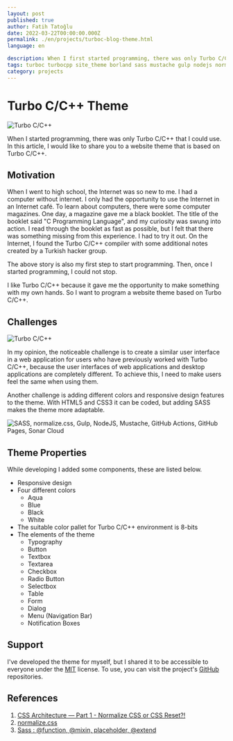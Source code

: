 ```yaml
---
layout: post
published: true
author: Fatih Tatoğlu
date: 2022-03-22T00:00:00.000Z
permalink: ./en/projects/turboc-blog-theme.html
language: en

description: When I first started programming, there was only Turbo C/C++ I could use. In this article, I'll be talking about the site theme I created based on Turbo C/C++.
tags: turboc turbocpp site_theme borland sass mustache gulp nodejs normalizecss github_actions github_pages
category: projects
---
```


# Turbo C/C++ Theme

![Turbo C/C++](../image/turboc_0001.png "Turbo C/C++")

When I started programming, there was only Turbo C/C++ that I could use. In this article, I would like to share you to a website theme that is based on Turbo C/C++.

## Motivation

When I went to high school, the Internet was so new to me. I had a computer without internet. I only had the opportunity to use the Internet in an Internet café. To learn about computers, there were some computer magazines. One day, a magazine gave me a black booklet. The title of the booklet said "C Programming Language", and my curiosity was swung into action. I read through the booklet as fast as possible, but I felt that there was something missing from this experience. I had to try it out. On the Internet, I found the Turbo C/C++ compiler with some additional notes created by a Turkish hacker group.

The above story is also my first step to start programming. Then, once I started programming, I could not stop.

I like Turbo C/C++ because it gave me the opportunity to make something with my own hands. So I want to program a website theme based on Turbo C/C++.

## Challenges

![Turbo C/C++](../image/turboc_0002.png "Turbo C/C++")

In my opinion, the noticeable challenge is to create a similar user interface in a web application for users who have previously worked with Turbo C/C++, because the user interfaces of web applications and desktop applications are completely different. To achieve this, I need to make users feel the same when using them.

Another challenge is adding different colors and responsive design features to the theme. With HTML5 and CSS3 it can be coded, but adding SASS makes the theme more adaptable.

![SASS, normalize.css, Gulp, NodeJS, Mustache, GitHub Actions, GitHub Pages, Sonar Cloud](../image/turboc_tech.png "Project Libraries & Technologies")

## Theme Properties

While developing I added some components, these are listed below.

- Responsive design
- Four different colors
  - Aqua
  - Blue
  - Black
  - White
- The suitable color pallet for Turbo C/C++ environment is 8-bits
- The elements of the theme
  - Typography
  - Button
  - Textbox
  - Textarea
  - Checkbox
  - Radio Button
  - Selectbox
  - Table
  - Form
  - Dialog
  - Menu (Navigation Bar)
  - Notification Boxes

## Support

I've developed the theme for myself, but I shared it to be accessible to everyone under the [MIT](https://github.com/fatihtatoglu/blog-theme-turboc/blob/master/LICENSE "MIT License of the Project") license. To use, you can visit the project's [GitHub](https://github.com/fatihtatoglu/blog-theme-turboc "GitHub Address of the Project") repositories.

## References

1. [CSS Architecture — Part 1 - Normalize CSS or CSS Reset?!](https://elad.medium.com/normalize-css-or-css-reset-9d75175c5d1e "CSS Architecture — Part 1 - Normalize CSS or CSS Reset?!")
2. [normalize.css](https://necolas.github.io/normalize.css/ "normalize.css")
3. [Sass : @function, @mixin, placeholder, @extend](https://dev.to/keinchy/sass--function-mixin-placeholder-extend-18g6 "Sass : @function, @mixin, placeholder, @extend")
